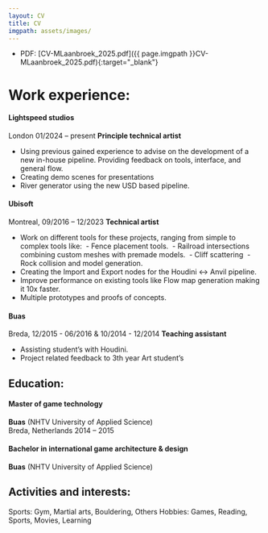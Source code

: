 ```yaml
---
layout: CV
title: CV
imgpath: assets/images/
---
```

- PDF: [CV-MLaanbroek_2025.pdf]({{ page.imgpath }}CV-MLaanbroek_2025.pdf){:target="_blank"}

# Work experience:
#### Lightspeed studios
London 01/2024 – present
	**Principle technical artist**
- Using previous gained experience to advise on the development of a new in-house pipeline. Providing feedback on tools, interface, and general flow.
- Creating demo scenes for presentations
- River generator using the new USD based pipeline.

#### Ubisoft
Montreal, 09/2016 – 12/2023
**Technical artist**
- Work on different tools for these projects, ranging from simple to complex tools like:
	 - Fence placement tools.
	 - Railroad intersections combining custom meshes with premade models.
	 - Cliff scattering
	 - Rock collision and model generation.
- Creating the Import and Export nodes for the Houdini <-> Anvil pipeline.
- Improve performance on existing tools like Flow map generation making it 10x faster.
- Multiple prototypes and proofs of concepts.


#### Buas
Breda, 12/2015 - 06/2016 & 10/2014 - 12/2014
**Teaching assistant**
- Assisting student’s with Houdini.
- Project related feedback to 3th year Art student’s

## Education:
#### Master of game technology
**Buas** (NHTV University of Applied Science)  
Breda, Netherlands 2014 – 2015
#### Bachelor in international game architecture & design
**Buas** (NHTV University of Applied Science)  

## Activities and interests:
Sports: Gym, Martial arts, Bouldering, Others
Hobbies: Games, Reading, Sports, Movies, Learning